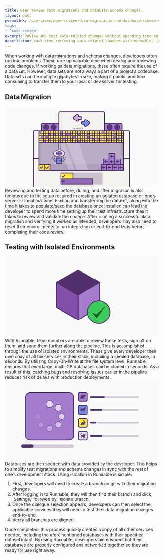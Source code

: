 ```yaml
---
title: Peer review data migrations and database schema changes.
layout: post
permalink: /use-cases/peer-review-data-migrations-and-database-schema-changes/
tags:
- 'code review'
excerpt: Review and test data-related changes without spending time setting up an isolated database on your server or local machine.
description: Save time reviewing data-related changes with Runnable. Isolated environments are provisioned in seconds, and include fully-seeded databases so you can test and review without having to set up your application locally or on a server.
---
```

When working with data migrations and schema changes, developers often run into problems. These take up valuable time when testing and reviewing code changes. If working on data migrations, these often require the use of a data set. However, data sets are not always a part of a project’s codebase. Data sets can be multiple gigabytes in size, making it painful and time consuming to transfer them to your local or dev server for testing.

## Data Migration
<img class="grid-block img img-lg" src="images/posts/data-migration.svg">
Reviewing and testing data before, during, and after migration is also tedious due to the setup required in creating an isolated database on one’s server or local machine. Finding and transferring the dataset, along with the time it takes to populate/seed the database once installed can lead the developer to spend more time setting up their test infrastructure then it takes to review and validate the change. After running a successful data migration and verifying it worked as intended, developers may also need to reset their environments to run integration or end-to-end tests before completing their code review.

## Testing with Isolated Environments
<img class="grid-block img img-lg" src="images/posts/data-check.svg">
With Runnable, team members are able to review these tests, sign off on them, and send them further along the pipeline. This is accomplished through the use of isolated environments. These give every developer their own copy of all the services in their stack, including a seeded database, in seconds. By utilizing Copy-On-Write at the file system level, Runnable ensures that even large, multi-GB databases can be cloned in seconds. As a result of this, catching bugs and resolving issues earlier in the pipeline reduces risk of delays with production deployments.

<img class="grid-block img img-lg" src="images/posts/data-set.svg">
Databases are then seeded with data provided by the developer. This helps to simplify test migrations and schema changes in sync with the rest of one’s development stack. Using isolation in Runnable is simple:

1. First, developers will need to create a branch on git with their migration changes.
2. After logging in to Runnable, they will then find their branch and click, ‘Settings,’ followed by, ‘Isolate Branch.’
3. Once the dialogue selection appears, developers can then select the applicable services they will need to test their data migration changes end-to-end.
4. Verify all branches are aligned.

Once completed, this process quickly creates a copy of all other services needed, including the aforementioned databases with their specified dataset intact. By using Runnable, developers are ensured that their databases are properly configured and networked together so they are ready for use right away.
